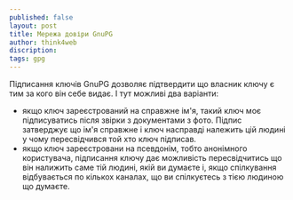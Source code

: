 ```yaml
---
published: false
layout: post
title: Мережа довіри GnuPG 
author: think4web
discription:
tags: gpg
---
```


Підписання ключів GnuPG дозволяє підтвердити що власник ключу є тим за кого він себе видає. І тут можливі два варіанти:
- якщо ключ зареєстрований на справжне ім'я, такий ключ моє підписуватись після звірки з документами з фото. Підпис затверджує що ім'я справжне і ключ насправді належить цій людині у чому пересвідчився той хто ключ підписав.
- якщо ключ зареєстровани на псевдонім, тобто анонімного користувача, підписання ключу дає можливість пересвідчитись що він налижить саме тій людині, якій ви думаєте і, якщо спілкування відбувається по кількох каналах, що ви спілкуєтесь з тією людиною що думаєте.
